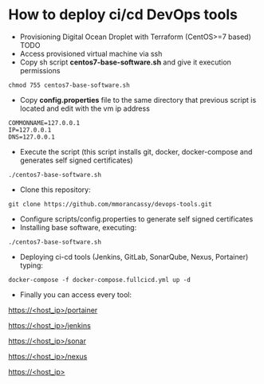 # How to deploy ci/cd DevOps tools
	
- Provisioning Digital Ocean Droplet with Terraform (CentOS>=7 based) TODO
- Access provisioned virtual machine via ssh
- Copy sh script **centos7-base-software.sh** and give it execution permissions

```shell
chmod 755 centos7-base-software.sh
```

- Copy **config.properties** file to the same directory that previous script is located and edit with the vm ip address

```shell
COMMONNAME=127.0.0.1
IP=127.0.0.1
DNS=127.0.0.1
```

- Execute the script (this script installs git, docker, docker-compose and generates self signed certificates)

```shell
./centos7-base-software.sh
```

- Clone this repository:

```shell
git clone https://github.com/mmorancassy/devops-tools.git
```

- Configure scripts/config.properties to generate self signed certificates
- Installing base software, executing:

```shell
./centos7-base-software.sh
```

- Deploying ci-cd tools (Jenkins, GitLab, SonarQube, Nexus, Portainer) typing:

```shell
docker-compose -f docker-compose.fullcicd.yml up -d
```

- Finally you can access every tool:

[https://<host_ip>/portainer](https://<host_ip>/portainer "https://<host_ip>/portainer")

[https://<host_ip>/jenkins](https://<host_ip>/jenkins "https://<host_ip>/jenkins")

[https://<host_ip>/sonar](https://<host_ip>/sonar "https://<host_ip>/sonar")

[https://<host_ip>/nexus](https://<host_ip>/nexus "https://<host_ip>/nexus")

[https://<host_ip>](https://<host_ip> "https://<host_ip>")